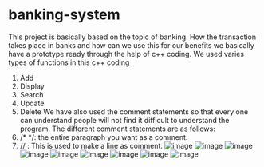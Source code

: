 # banking-system
This project is basically based on the topic of banking. How the transaction takes place in banks and how can we use this for our benefits we basically have a prototype ready through the help of c++ coding.
We used varies types of functions in this c++ coding 
1.	Add
2.	Display
3.	Search
4.	Update 
5.	Delete
We have also used the comment statements so that every one can understand people will not find it difficult to understand the program.
The different comment statements are as follows:
1.	/* */: the entire paragraph you want as a comment.
2.	//  : This is used to make a line as comment.
![image](https://user-images.githubusercontent.com/56600106/119764640-6bbd2e00-becf-11eb-9a37-097c803cb60f.png)
![image](https://user-images.githubusercontent.com/56600106/119764661-74156900-becf-11eb-9ccb-a0edfc1f7e5c.png)
![image](https://user-images.githubusercontent.com/56600106/119764672-7972b380-becf-11eb-826a-420a774ba5bc.png)
![image](https://user-images.githubusercontent.com/56600106/119764680-7c6da400-becf-11eb-99b0-e76c0958ce2f.png)
![image](https://user-images.githubusercontent.com/56600106/119764743-960eeb80-becf-11eb-9d43-8fb84c910d37.png)
![image](https://user-images.githubusercontent.com/56600106/119764751-9a3b0900-becf-11eb-944e-f53694a59452.png)
![image](https://user-images.githubusercontent.com/56600106/119764755-9e672680-becf-11eb-9751-7a6c8bbe5fd6.png)
![image](https://user-images.githubusercontent.com/56600106/119764767-a32bda80-becf-11eb-898b-79fef8f456ae.png)
![image](https://user-images.githubusercontent.com/56600106/119764774-a6bf6180-becf-11eb-9153-0a30b0037a27.png)

